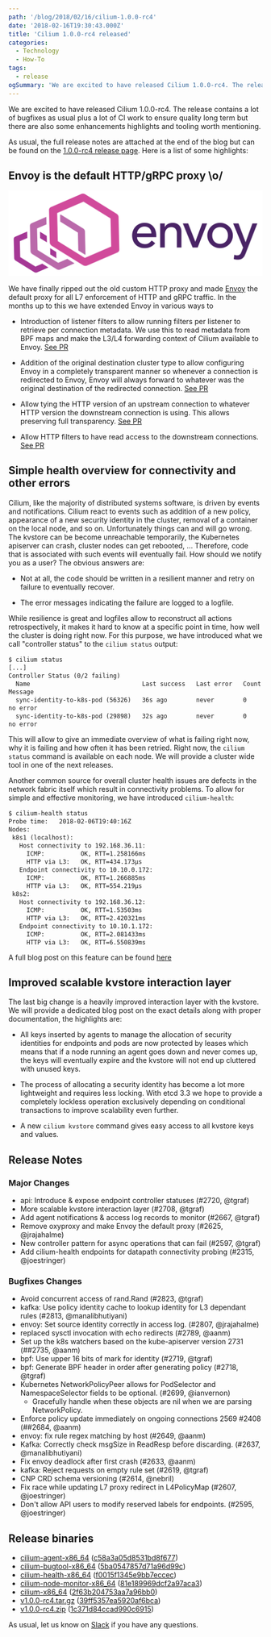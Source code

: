 ```yaml
---
path: '/blog/2018/02/16/cilium-1.0.0-rc4'
date: '2018-02-16T19:30:43.000Z'
title: 'Cilium 1.0.0-rc4 released'
categories:
  - Technology
  - How-To
tags:
  - release
ogSummary: 'We are excited to have released Cilium 1.0.0-rc4. The release contains a lot of bugfixes as usual plus a lot of CI work to ensure quality long term but there are also some enhancements highlights and tooling worth mentioning.'
---
```


We are excited to have released Cilium 1.0.0-rc4. The release contains a lot of
bugfixes as usual plus a lot of CI work to ensure quality long term but there
are also some enhancements highlights and tooling worth mentioning.

As usual, the full release notes are attached at the end of the blog but can be
found on the [1.0.0-rc4 release
page](https://github.com/cilium/cilium/releases/tag/v1.0.0-rc4). Here is a list
of some highlights:

## Envoy is the default HTTP/gRPC proxy \o/

![Envoy logo](Envoy_Logo_Final_PANTONE.png)

We have finally ripped out the old custom HTTP proxy and made
[Envoy](https://github.com/envoyproxy/envoy) the default proxy for all L7
enforcement of HTTP and gRPC traffic. In the months up to this we have extended
Envoy in various ways to

- Introduction of listener filters to allow running filters per listener to
  retrieve per connection metadata. We use this to read metadata from BPF maps
  and make the L3/L4 forwarding context of Cilium available to Envoy.
  [See PR](https://github.com/envoyproxy/envoy/pull/2346)

- Addition of the original destination cluster type to allow configuring Envoy
  in a completely transparent manner so whenever a connection is redirected to
  Envoy, Envoy will always forward to whatever was the original destination of
  the redirected connection.
  [See PR](https://github.com/envoyproxy/envoy/pull/1246)

- Allow tying the HTTP version of an upstream connection to whatever HTTP
  version the downstream connection is using. This allows preserving full
  transparency.
  [See PR](https://github.com/envoyproxy/envoy/pull/2328)

- Allow HTTP filters to have read access to the downstream connections.
  [See PR](https://github.com/envoyproxy/envoy/pull/1300)

## Simple health overview for connectivity and other errors

Cilium, like the majority of distributed systems software, is driven by events
and notifications. Cilium react to events such as addition of a new policy,
appearance of a new security identity in the cluster, removal of a container on
the local node, and so on. Unfortunately things can and will go wrong. The
kvstore can be become unreachable temporarily, the Kubernetes apiserver can
crash, cluster nodes can get rebooted, ... Therefore, code that is associated
with such events will eventually fail. How should we notify you as a user? The
obvious answers are:

- Not at all, the code should be written in a resilient manner and retry on
  failure to eventually recover.

- The error messages indicating the failure are logged to a logfile.

While resilience is great and logfiles allow to reconstruct all actions
retrospectively, it makes it hard to know at a specific point in time, how well
the cluster is doing right now. For this purpose, we have introduced what
we call "controller status" to the `cilium status` output:

```
$ cilium status
[...]
Controller Status (0/2 failing)
  Name                               Last success   Last error   Count   Message
  sync-identity-to-k8s-pod (56326)   36s ago        never        0       no error
  sync-identity-to-k8s-pod (29898)   32s ago        never        0       no error
```

This will allow to give an immediate overview of what is failing right now, why
it is failing and how often it has been retried. Right now, the `cilium status`
command is available on each node. We will provide a cluster wide tool in one of
the next releases.

Another common source for overall cluster health issues are defects in the network
fabric itself which result in connectivity problems. To allow for simple and
effective monitoring, we have introduced `cilium-health`:

```
$ cilium-health status
Probe time:   2018-02-06T19:40:16Z
Nodes:
 k8s1 (localhost):
   Host connectivity to 192.168.36.11:
     ICMP:          OK, RTT=1.258166ms
     HTTP via L3:   OK, RTT=434.173µs
   Endpoint connectivity to 10.10.0.172:
     ICMP:          OK, RTT=1.266885ms
     HTTP via L3:   OK, RTT=554.219µs
 k8s2:
   Host connectivity to 192.168.36.12:
     ICMP:          OK, RTT=1.53503ms
     HTTP via L3:   OK, RTT=2.420321ms
   Endpoint connectivity to 10.10.1.172:
     ICMP:          OK, RTT=2.081433ms
     HTTP via L3:   OK, RTT=6.550839ms
```

A full blog post on this feature can be found [here](/blog/2018/2/6/cilium-troubleshooting-cluster-health-monitor)

## Improved scalable kvstore interaction layer

The last big change is a heavily improved interaction layer with the kvstore.
We will provide a dedicated blog post on the exact details along with proper
documentation, the highlights are:

- All keys inserted by agents to manage the allocation of security identities
  for endpoints and pods are now protected by leases which means that if a
  node running an agent goes down and never comes up, the keys will eventually
  expire and the kvstore will not end up cluttered with unused keys.

- The process of allocating a security identity has become a lot more
  lightweight and requires less locking. With etcd 3.3 we hope to provide a
  completely lockless operation exclusively depending on conditional
  transactions to improve scalability even further.

- A new `cilium kvstore` command gives easy access to all kvstore keys and values.

## Release Notes

### Major Changes

- api: Introduce & expose endpoint controller statuses (#2720, @tgraf)
- More scalable kvstore interaction layer (#2708, @tgraf)
- Add agent notifications & access log records to monitor (#2667, @tgraf)
- Remove oxyproxy and make Envoy the default proxy (#2625, @jrajahalme)
- New controller pattern for async operations that can fail (#2597, @tgraf)
- Add cilium-health endpoints for datapath connectivity probing (#2315, @joestringer)

### Bugfixes Changes

- Avoid concurrent access of rand.Rand (#2823, @tgraf)
- kafka: Use policy identity cache to lookup identity for L3 dependant rules (#2813, @manalibhutiyani)
- envoy: Set source identity correctly in access log. (#2807, @jrajahalme)
- replaced sysctl invocation with echo redirects (#2789, @aanm)
- Set up the k8s watchers based on the kube-apiserver version 2731 (##2735, @aanm)
- bpf: Use upper 16 bits of mark for identity (#2719, @tgraf)
- bpf: Generate BPF header in order after generating policy (#2718, @tgraf)
- Kubernetes NetworkPolicyPeer allows for PodSelector and NamespaceSelector fields to be optional. (#2699, @ianvernon)
  - Gracefully handle when these objects are nil when we are parsing NetworkPolicy.
- Enforce policy update immediately on ongoing connections 2569 #2408 (##2684, @aanm)
- envoy: fix rule regex matching by host (#2649, @aanm)
- Kafka: Correctly check msgSize in ReadResp before discarding. (#2637, @manalibhutiyani)
- Fix envoy deadlock after first crash (#2633, @aanm)
- kafka: Reject requests on empty rule set (#2619, @tgraf)
- CNP CRD schema versioning (#2614, @nebril)
- Fix race while updating L7 proxy redirect in L4PolicyMap (#2607, @joestringer)
- Don't allow API users to modify reserved labels for endpoints. (#2595, @joestringer)

## Release binaries

- [cilium-agent-x86_64](http://releases.cilium.io/v1.0.0-rc4/cilium-agent-x86_64) ([c58a3a05d8531bd8f677](http://releases.cilium.io/v1.0.0-rc4/cilium-agent-x86_64.sha256sum))
- [cilium-bugtool-x86_64](http://releases.cilium.io/v1.0.0-rc4/cilium-bugtool-x86_64) ([5ba0547857d71a96d99c](http://releases.cilium.io/v1.0.0-rc4/cilium-bugtool-x86_64.sha256sum))
- [cilium-health-x86_64](http://releases.cilium.io/v1.0.0-rc4/cilium-health-x86_64) ([f0015f1345e9bb7eccec](http://releases.cilium.io/v1.0.0-rc4/cilium-health-x86_64.sha256sum))
- [cilium-node-monitor-x86_64](http://releases.cilium.io/v1.0.0-rc4/cilium-node-monitor-x86_64) ([81e189969dcf2a97aca3](http://releases.cilium.io/v1.0.0-rc4/cilium-node-monitor-x86_64.sha256sum))
- [cilium-x86_64](http://releases.cilium.io/v1.0.0-rc4/cilium-x86_64) ([2f63b204753aa7a96bb0](http://releases.cilium.io/v1.0.0-rc4/cilium-x86_64.sha256sum))
- [v1.0.0-rc4.tar.gz](http://releases.cilium.io/v1.0.0-rc4/v1.0.0-rc4.tar.gz) ([39ff5357ea5920af6bca](http://releases.cilium.io/v1.0.0-rc4/v1.0.0-rc4.tar.gz.sha256sum))
- [v1.0.0-rc4.zip](http://releases.cilium.io/v1.0.0-rc4/v1.0.0-rc4.zip) ([1c371d84ccad990c6915](http://releases.cilium.io/v1.0.0-rc4/v1.0.0-rc4.zip.sha256sum))

As usual, let us know on [Slack](http://cilium.io/slack) if you have any questions.
